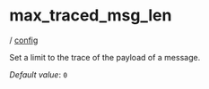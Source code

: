 # max_traced_msg_len

/ [config](/ref/config/index.md)

Set a limit to the trace of the payload of a message.

_Default value_: `0`
